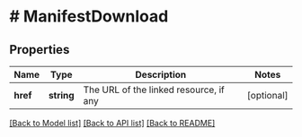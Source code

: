 # # ManifestDownload

## Properties

Name | Type | Description | Notes
------------ | ------------- | ------------- | -------------
**href** | **string** | The URL of the linked resource, if any | [optional]

[[Back to Model list]](../../README.md#models) [[Back to API list]](../../README.md#endpoints) [[Back to README]](../../README.md)
